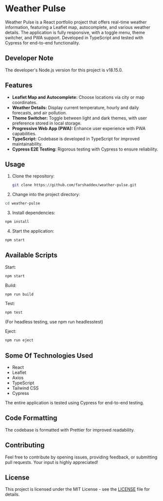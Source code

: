 # Weather Pulse

Weather Pulse is a React portfolio project that offers real-time weather information, featuring a Leaflet map, autocomplete, and various weather details. The application is fully responsive, with a toggle menu, theme switcher, and PWA support. Developed in TypeScript and tested with Cypress for end-to-end functionality.

## Developer Note

The developer's Node.js version for this project is v18.15.0.

## Features

-   **Leaflet Map and Autocomplete:** Choose locations via city or map coordinates.
-   **Weather Details:** Display current temperature, hourly and daily forecasts, and air pollution.
-   **Theme Switcher:** Toggle between light and dark themes, with user preference stored in local storage.
-   **Progressive Web App (PWA):** Enhance user experience with PWA capabilities.
-   **TypeScript:** Codebase is developed in TypeScript for improved maintainability.
-   **Cypress E2E Testing:** Rigorous testing with Cypress to ensure reliability.

## Usage

1. Clone the repository:

    ```bash
    git clone https://github.com/farshaddev/weather-pulse.git
    ```

2. Change into the project directory:

```bash
cd weather-pulse
```

3. Install dependencies:

```bash
npm install
```

4. Start the application:

```bash
npm start
```

## Available Scripts

Start:

```bash
npm start
```

Build:

```bash
npm run build
```

Test:

```bash
npm test
```

(For headless testing, use npm run headlesstest)

Eject:

```bash
npm run eject
```

## Some Of Technologies Used

-   React
-   Leaflet
-   Axios
-   TypeScript
-   Tailwind CSS
-   Cypress

The entire application is tested using Cypress for end-to-end testing.

## Code Formatting

The codebase is formatted with Prettier for improved readability.

## Contributing

Feel free to contribute by opening issues, providing feedback, or submitting pull requests. Your input is highly appreciated!

## License

This project is licensed under the MIT License - see the [LICENSE](https://github.com/farshaddev/weather-pulse/blob/main/LICENSE) file for details.
